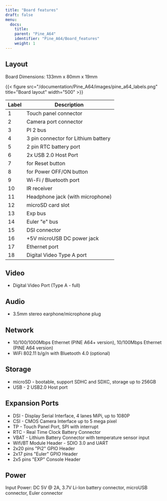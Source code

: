 ```yaml
---
title: "Board features"
draft: false
menu:
  docs:
    title:
    parent: "Pine_A64"
    identifier: "Pine_A64/Board_features"
    weight: 1
---
```


## Layout

Board Dimensions: 133mm x 80mm x 19mm

{{< figure src="/documentation/Pine_A64/images/pine_a64_labels.png" title="Board layout" width="500" >}}

| Label | Description|
| -------- | ------- |
| 1 | Touch panel connector |
| 2 | Camera port connector |
| 3 | PI 2 bus |
| 4 | 3 pin connector for Lithium battery |
| 5 | 2 pin RTC battery port |
| 6 | 2x USB 2.0 Host Port |
| 7 | for Reset button |
| 8 | for Power OFF/ON button |
| 9 | Wi-Fi / Bluetooth port |
| 10 | IR receiver |
| 11 | Headphone jack (with microphone) |
| 12 | microSD card slot |
| 13 | Exp bus |
| 14 | Euler "e" bus |
| 15 | DSI connector |
| 16 | +5V microUSB DC power jack |
| 17 | Ethernet port |
| 18 | Digital Video Type A port |

## Video

* Digital Video Port (Type A - full)

## Audio

* 3.5mm stereo earphone/microphone plug

## Network

* 10/100/1000Mbps Ethernet (PINE A64+ version), 10/100Mbps Ethernet (PINE A64 version)
* WiFi 802.11 b/g/n with Bluetooth 4.0 (optional)

## Storage

* microSD - bootable, support SDHC and SDXC, storage up to 256GB
* USB -	2 USB2.0 Host port

## Expansion Ports

* DSI - Display Serial Interface, 4 lanes MiPi, up to 1080P
* CSI - CMOS Camera Interface up to 5 mega pixel
* TP - Touch Panel Port, SPI with interrupt
* RTC - Real Time Clock Battery Connector
* VBAT - Lithium Battery Connector with temperature sensor input
* Wifi/BT Module Header - SDIO 3.0 and UART
* 2x20 pins "Pi2" GPIO Header
* 2x17 pins "Euler" GPIO Header
* 2x5 pins "EXP" Console Header

## Power

Input Power: DC 5V @ 2A, 3.7V Li-Ion battery connector, microUSB connector, Euler connector